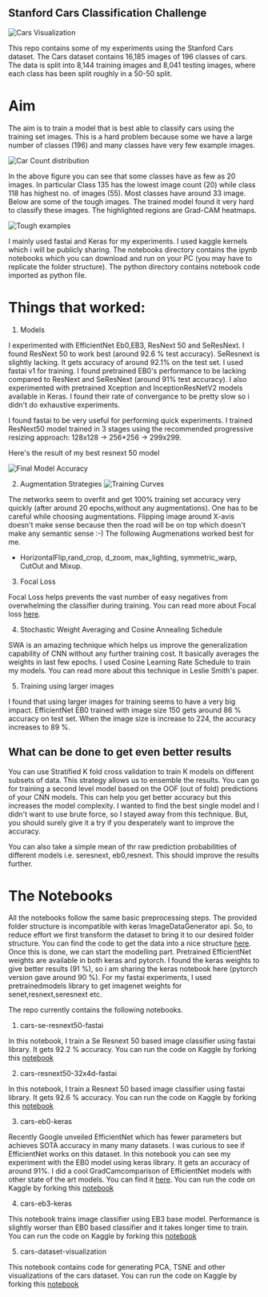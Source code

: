 ## Stanford Cars Classification Challenge

![Cars Visualization](./images/cars_viz.gif)

 This repo contains some of my experiments using the Stanford Cars dataset. The Cars dataset contains 16,185 images of 196 classes of cars. The data is split into 8,144 training images and 8,041 testing images, where each class has been split roughly in a 50-50 split. 

# Aim
The aim is to train a model that is best able to classify cars using the training set images.
This is a hard problem because some we have a large number of classes (196) and many classes have very few example images.

![Car Count distribution](./images/class_count_dist.png)

In the above figure you can see that some classes have as few as 20 images. In particular Class 135 has the lowest image count (20) while  class 118 has highest no. of images (55). Most classes have around 33 image.
Below are some of the tough images. The trained model found it very hard to classify these images. The highlighted regions are Grad-CAM heatmaps.

![Tough examples](./images/cnn_imp_regions.png)

 I mainly used fastai and Keras for my experiments. I used kaggle kernels which i will be publicly sharing. The notebooks directory contains the ipynb notebooks which you can download and run on your PC (you may have to replicate the folder structure). The python directory contains notebook code imported as python file.


# Things that worked:

1. Models

I experimented with EfficientNet Eb0,EB3, ResNext 50 and SeResNext. I found  ResNext 50 to work best (around 92.6 % test accuracy). SeResnext is slightly lacking. It gets accuracy of around 92.1% on the test set. I used fastai v1 for training. I found pretrained EB0's performance to be lacking compared to ResNext and SeResNext (around 91% test accuracy).
I also experimented with pretrained Xception and InceptionResNetV2 models available in Keras. I found their rate of convergance to be pretty slow so i didn't do exhaustive experiments.

I found fastai to be very useful for performing quick experiments. I trained ResNext50 model trained in 3 stages using the recommended progressive resizing approach:  128x128 -> 256*256 -> 299x299.

Here's the result of my best resnext 50 model

![Final Model Accuracy](./images/cars_sub.png)

2. Augmentation Strategies
![Training Curves](./images/training_curves.png)

The networks seem to overfit and get 100% training set accuracy very quickly (after around 20 epochs,without any augmentations).
One has to be careful while choosing augmentations. Flipping image around X-avis doesn't make sense because then the road will be on top which doesn't make any semantic sense :-) The following Augmenations worked best for me.
* HorizontalFlip,rand_crop, d_zoom, max_lighting, symmetric_warp, CutOut and Mixup.

3. Focal Loss

Focal Loss helps prevents the vast number of easy negatives from overwhelming the classifier during training. You can read more about Focal loss [here](https://arxiv.org/abs/1708.02002).

4. Stochastic Weight Averaging and Cosine Annealing Schedule

SWA is an amazing technique which helps us improve the generalization capability of CNN without any further training cost. It basically averages the weights in last few epochs. 
I used Cosine Learning Rate Schedule to train my models. You can read more about this technique in Leslie Smith's paper.

5. Training using larger images

I found that using larger images for training seems to have a very big impact. EfficientNet EB0 trained with image size 150 gets around 86 % accuracy on test set. When the image size is increase to 224, the accuracy increases to 89 %. 

## What can be done to get even better results
You can use Stratified K fold cross validation to train K models on different subsets of data. This strategy allows us to ensemble the results.
You can go for training a second level model based on the OOF (out of fold) predictions of your CNN models. This can help you get better accuracy but this increases the model complexity. I wanted to find the best single model and I didn't want to use brute force, so I stayed away from this technique. But, you should surely give it a try if you desperately want to improve the accuracy.

You can also take a simple mean of thr raw prediction probabilities of different models i.e. seresnext, eb0,resnext. This should improve the results further. 

# The Notebooks
All the notebooks follow the same basic preprocessing steps. The provided folder structure is incompatible with keras ImageDataGenerator api. So, to reduce effort we first transform the dataset to bring it to our desired folder structure. You can find the code to get the data into a nice structure [here](https://github.com/foamliu/Car-Recognition/blob/master/pre-process.py).
Once this is done, we can start the modelling part. Pretrained EfficientNet weights are available in both keras and pytorch. I found the keras weights to give better results (91 %), so i am sharing the keras notebook here (pytorch version gave around 90 %). 
For my fastai experiments, I used pretrainedmodels library to get imagenet weights for senet,resnext,seresnext etc.

The repo currently contains the following notebooks. 
1. cars-se-resnext50-fastai

In this notebook, I train a Se Resnext 50 based image classifier using fastai library. It gets 92.2 % accuracy. You can run the code on Kaggle by forking this [notebook](https://www.kaggle.com/meaninglesslives/cars-se-resnext50-fastai)

2. cars-resnext50-32x4d-fastai

In this notebook, I train a Resnext 50 based image classifier using fastai library. It gets 92.6 % accuracy. You can run the code on Kaggle by forking this [notebook](https://www.kaggle.com/meaninglesslives/cars-resnext50-32x4d-fastai)

3. cars-eb0-keras

Recently Google unveiled EfficientNet which has fewer parameters but achieves SOTA accuracy in many many datasets. I was curious to see if EfficientNet works on this dataset. In this notebook you can see my experiment with the EB0 model using keras library. It gets an accuracy of around 91%. I did a cool GradCamcomparison of EfficientNet models with other state of the art models. You can find it [here](https://github.com/sidml/EfficientNet-GradCam-Visualization/). You can run the code on Kaggle by forking this [notebook](https://www.kaggle.com/meaninglesslives/cars-eb0-keras) 

4. cars-eb3-keras

This notebook trains image classifier using EB3 base model. Performance is slightly worser than EB0 based classifier and it takes longer time to train. You can run the code on Kaggle by forking this [notebook](https://www.kaggle.com/meaninglesslives/cars-eb3-keras) 

5. cars-dataset-visualization

This notebook contains code for generating PCA, TSNE and other visualizations of the cars dataset.
You can run the code on Kaggle by forking this [notebook](https://www.kaggle.com/meaninglesslives/cars-dataset-visualization) 
